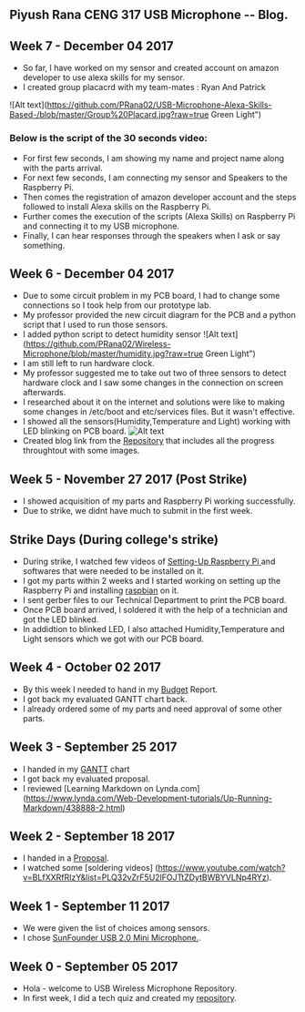 ## Piyush Rana CENG 317 USB Microphone -- Blog.

## Week 7  -  December 04 2017
* So far, I have worked on my sensor and created account on amazon developer to use alexa skills for my sensor.
* I created group placacrd with my team-mates : Ryan And Patrick

![Alt text](https://github.com/PRana02/USB-Microphone-Alexa-Skills-Based-/blob/master/Group%20Placard.jpg?raw=true Green Light")<br>

### Below is the script of the 30 seconds video:
* For first few seconds, I am showing my name and project name along with the parts arrival.
* For next few seconds, I am connecting my sensor and Speakers to the Raspberry Pi.
* Then comes the registration of amazon developer account and the steps followed to install Alexa skills on the Raspberry Pi.
* Further comes the execution of the scripts (Alexa Skills) on Raspberry Pi and connecting it to my USB microphone.
* Finally, I can hear responses through the speakers when I ask or say something.


## Week 6  -  December 04 2017
* Due to some circuit problem in my PCB board, I had to change some connections so I took help from our prototype lab.
* My professor provided the new circuit diagram for the PCB and a python script that I used to run those sensors.
* I added python script to detect humidity sensor 
![Alt text](https://github.com/PRana02/Wireless-Microphone/blob/master/humidity.jpg?raw=true Green Light")<br>
* I am still left to run hardware clock.
* My professor suggested me to take out two of three sensors to detect hardware clock and I saw some changes in the connection on screen afterwards.
* I researched about it on the internet and solutions were like to making some changes in /etc/boot and etc/services files. But it wasn't effective.
* I showed all the sensors(Humidity,Temperature and Light) working with LED blinking on PCB board.
![Alt text](https://github.com/PRana02/Wireless-Microphone/blob/master/Sensors%20and%20LED.png?raw=true "Green Light")<br>
* Created blog link from the [Repository](https://prana02.github.io/Wireless-Microphone/) that includes all the progress throughtout with some images.

## Week 5  -  November 27 2017 (Post Strike)
* I showed acquisition of my parts and Raspberry Pi working successfully.
* Due to strike, we didnt have much to submit in the first week. 

## Strike Days (During college's strike)
* During strike, I watched few videos of [ Setting-Up Raspberry Pi ](https://www.lynda.com/Raspberry-Pi-tutorials/Up-Running-Raspberry-Pi/191267-2.html) and softwares that were needed to be installed on it.
* I got my parts within 2 weeks and I started working on setting up the Raspberry Pi and installing [raspbian](https://www.raspberrypi.org/downloads/raspbian/) on it.
* I sent gerber files to our Technical Department to print the PCB board.
* Once PCB board arrived, I soldered it with the help of a technician and got the LED blinked.
* In addidtion to blinked LED, I also attached Humidity,Temperature and Light sensors which we got with our PCB board.

## Week 4  -  October 02 2017
* By this week I needed to hand in my [Budget](https://github.com/PRana02/Wireless-Microphone/blob/master/FINAL%20bUDGET.xlsx) Report.
* I got back my evaluated GANTT chart back.
* I already ordered some of my parts and need approval of some other parts.

## Week 3  -  September 25 2017
* I handed in my [GANTT](https://github.com/PRana02/Wireless-Microphone/blob/master/PiyushRana.mpp) chart
* I got back my evaluated proposal.
* I reviewed [Learning Markdown on Lynda.com] (https://www.lynda.com/Web-Development-tutorials/Up-Running-Markdown/438888-2.html)

## Week 2  -  September 18 2017
* I handed in a [Proposal](https://github.com/PRana02/Wireless-Microphone/blob/master/ProposalContent.xlsx).
* I watched some [soldering videos] (https://www.youtube.com/watch?v=BLfXXRfRIzY&list=PLQ32vZrF5U2lFOJTtZDytBWBYVLNp4RYz).

## Week 1  -  September 11 2017
* We were given the list of choices among sensors.
* I chose [SunFounder USB 2.0 Mini Microphone.](https://www.amazon.ca/SunFounder-Microphone-Raspberry-Recognition-Software/dp/B01KLRBHGM/).

## Week 0  -  September 05 2017  
* Hola - welcome to USB Wireless Microphone Repository.
* In first week, I did a tech quiz and created my [repository](https://github.com/PRana02/Wireless-Microphone).
